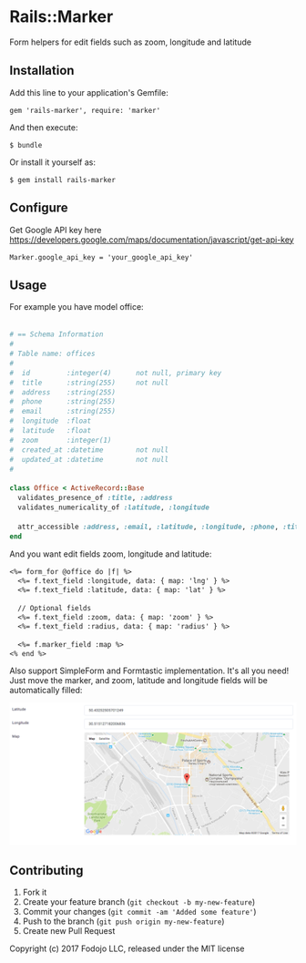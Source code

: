 # Rails::Marker

Form helpers for edit fields such as zoom, longitude and latitude

## Installation

Add this line to your application's Gemfile:

    gem 'rails-marker', require: 'marker'

And then execute:

    $ bundle

Or install it yourself as:

    $ gem install rails-marker

## Configure

Get Google API key here https://developers.google.com/maps/documentation/javascript/get-api-key

    Marker.google_api_key = 'your_google_api_key'

## Usage

For example you have model office:

``` ruby

# == Schema Information
#
# Table name: offices
#
#  id         :integer(4)      not null, primary key
#  title      :string(255)     not null
#  address    :string(255)
#  phone      :string(255)
#  email      :string(255)
#  longitude  :float
#  latitude   :float
#  zoom       :integer(1)
#  created_at :datetime        not null
#  updated_at :datetime        not null
#

class Office < ActiveRecord::Base
  validates_presence_of :title, :address
  validates_numericality_of :latitude, :longitude

  attr_accessible :address, :email, :latitude, :longitude, :phone, :title, :is_visible, :zoom
end
```

And you want edit fields zoom, longitude and latitude:

``` erb
<%= form_for @office do |f| %>
  <%= f.text_field :longitude, data: { map: 'lng' } %>
  <%= f.text_field :latitude, data: { map: 'lat' } %>

  // Optional fields
  <%= f.text_field :zoom, data: { map: 'zoom' } %>
  <%= f.text_field :radius, data: { map: 'radius' } %>

  <%= f.marker_field :map %>
<% end %>
```
Also support SimpleForm and Formtastic implementation.
It's all you need! Just move the marker, and zoom, latitude and longitude fields will be automatically filled:

![Marker field in use](https://raw.githubusercontent.com/galetahub/rails-marker/master/screenshots/rails-marker-in-use.png)

## Contributing

1. Fork it
2. Create your feature branch (`git checkout -b my-new-feature`)
3. Commit your changes (`git commit -am 'Added some feature'`)
4. Push to the branch (`git push origin my-new-feature`)
5. Create new Pull Request

Copyright (c) 2017 Fodojo LLC, released under the MIT license
